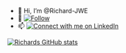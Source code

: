 - 👋 Hi, I’m @Richard-JWE
- 🌱 [![Follow](https://img.shields.io/github/followers/Richard-JWE?label=Follow&style=social)](https://github.com/Richard-JWE)
- 📫 [![Connect with me on LinkedIn](https://img.shields.io/badge/LinkedIn-Connect-blue?style=for-the-badge&logo=linkedin)](https://www.linkedin.com/in/richard-jameson-b89730133/)

[![Richards GitHub stats](https://github-readme-stats.vercel.app/api?username=anuraghazra)](https://github.com/Richard-JWE/github-readme-stats)
